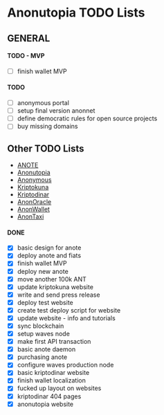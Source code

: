 # Anonutopia TODO Lists

## GENERAL

#### TODO - MVP

- [ ] finish wallet MVP

#### TODO

- [ ] anonymous portal
- [ ] setup final version anonnet
- [ ] define democratic rules for open source projects
- [ ] buy missing domains

## Other TODO Lists

- [ANOTE](anote.md)
- [Anonutopia](anonutopia.md)
- [Anonymous](anonymous.md)
- [Kriptokuna](kriptokuna.md)
- [Kriptodinar](kriptodinar.md)
- [AnonOracle](anonoracle.md)
- [AnonWallet](anonwallet.md)
- [AnonTaxi](anontaxi.md)

#### DONE

- [x] basic design for anote
- [x] deploy anote and fiats
- [x] finish wallet MVP
- [x] deploy new anote
- [x] move another 100k ANT
- [x] update kriptokuna website
- [x] write and send press release
- [x] deploy test website
- [x] create test deploy script for website
- [x] update website - info and tutorials
- [x] sync blockchain
- [x] setup waves node
- [x] make first API transaction
- [x] basic anote daemon
- [x] purchasing anote
- [x] configure waves production node 
- [x] basic kriptodinar website
- [x] finish wallet localization
- [x] fucked up layout on websites
- [x] kriptodinar 404 pages
- [x] anonutopia website
